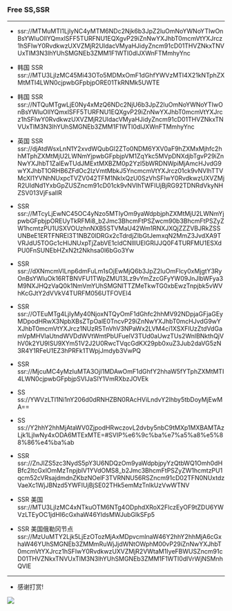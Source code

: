 ### Free SS,SSR

---

- ssr://MTMuMTI1LjIyNC4yMTM6NDc2Njk6b3JpZ2luOmNoYWNoYTIwOnBsYWluOllYQmxlSFF5TURFNU1EQXgvP29iZnNwYXJhbT0mcmVtYXJrcz1hSFIwY0RvdkwzUXVZMjR2UldacVMyaHJidyZncm91cD01THVZNkxTNVUxTlM3N3lhYUhSMGNEb3ZMM1F1WTI0dlJXWnFTMmhyYnc

- 韩国 SSR
ssr://MTU3LjIzMC45Mi43OTo5MDMxOmF1dGhfYWVzMTI4X21kNTphZXMtMTI4LWN0cjpwbGFpbjpORE01TkRNMk5UWTE

- 韩国 SSR
ssr://NTQuMTgwLjE0Ny4xMzQ6NDc2NjU6b3JpZ2luOmNoYWNoYTIwOnBsYWluOllYQmxlSFF5TURFNU1EQXgvP29iZnNwYXJhbT0mcmVtYXJrcz1hSFIwY0RvdkwzUXVZMjR2UldacVMyaHJidyZncm91cD01THVZNkxTNVUxTlM3N3lhYUhSMGNEb3ZMM1F1WTI0dlJXWnFTMmhyYnc

- 英国 SSR
ssr://djAtdWsxLnN1Y2xvdWQubGl2ZTo0NDM6YXV0aF9hZXMxMjhfc2hhMTphZXMtMjU2LWNmYjpwbGFpbjpVM1ZqYkc5MVpDNXdjbTgvP29iZnNwYXJhbT1ZalEwTUdJMExtMXBZM0p2YzI5bWRDNWpiMjAmcHJvdG9wYXJhbT1ORHB6ZFdOc2IzVmtMbkJ5YncmcmVtYXJrcz01ck9vNVlhTTVMcXI1YVNhNUxpcTVZV042TFM1NklxQzU0SzVhSFIwY0RvdkwzUXVZMjR2UldNd1YxbGpZUSZncm91cD01ck9vNVlhTWFIUjBjRG92TDNRdVkyNHZSV013VjFsallR

- SSR
ssr://MTcyLjEwNC45OC4yNzo5MTIyOm9yaWdpbjphZXMtMjU2LWNmYjpwbGFpbjpOREUyTkRFMi8_b2Jmc3BhcmFtPSZwcm90b3BhcmFtPSZyZW1hcmtzPU1USXVOUzhnNXB5STVMaU42Wm1RNXJXQjZZZVBJRkZSSUNBeE1ERTFNREl3T1NBZ0lDRGx2cTdrdjZIbGtJemxqN2MmZ3JvdXA9TVRJdU5TOGc1cHlJNUxpTjZabVE1cldCNlllUElGRlJJQ0F4TURFMU1ESXdPU0FnSUNEbHZxN2t2Nkhsa0l6bGo3Yw

- SSR
ssr://dXNmcmVlLnp6dmFuLm1sOjEwMjQ6b3JpZ2luOmFlcy0xMjgtY3RyOnBsYWluOk16RTBNVFU1TWpZMU13Lz9vYmZzcGFyYW09JnJlbWFya3M9NXJHQzVaQ0k1NmVmYUhSMGNITTZMeTkwTG0xbEwzTnpjbk5vWVhKcGJtY2dVVkV4TURFM056UTFOVEl4

- SSR
ssr://OTEuMTg4LjIyMy40NjoxNTQyOmF1dGhfc2hhMV92NDpjaGFjaGEyMDpodHRwX3NpbXBsZTpOalE0TncvP29iZnNwYXJhbT0mcHJvdG9wYXJhbT0mcmVtYXJrcz1NUzR5TnVhV3NPaWx2LVM4ci1XSXFlUzZtdVdGamVpMHVlaUtndWVDdWVtWmtPbUFuelV3TUd0aUwzTUs2WnlBNkthQjVhV0k2YU9lSU9XYm51V2J2U0RwcTVqcGdKX29pb0xuZ3Jub2daVG5zN3R4Y1RFeU1EZ3hPRFk1TWpjJmdyb3VwPQ

- SSR
ssr://MjcuMC4yMzIuMTA3OjI1MDAwOmF1dGhfY2hhaW5fYTphZXMtMTI4LWN0cjpwbGFpbjpSVlJaSlY1VmRXbzJOVEk 

- SS
ss://YWVzLTI1Ni1nY206d0dRNHZBN0RAcHViLndvY2lhby5tbDoyMjEwMA==

- SS
ss://Y2hhY2hhMjAtaWV0ZjpodHRwczovL2dvby5nbC9tMXp1MXBAMTAzLjk1LjIwNy4xODA6MTExMTE=#SVIP%e6%9c%ba%e7%a5%a8%e5%88%86%e4%ba%ab

- SSR 
ssr://ZnJlZS5zc3NydS5pY3U6NDQzOm9yaWdpbjpyYzQtbWQ1Omh0dHBfc2ltcGxlOmMzTnpjblV1YVdOMS8_b2Jmc3BhcmFtPSZyZW1hcmtzPU1qcm52cVRsajdmdnZKbzNOelF3TVRNNU56RSZncm91cD02TFN0NUxtdzVaeXc1WjJBNzd5YWFIUjBjSE02THk5emMzTnlkUzVwWTNV

- SSR 美国
ssr://MTU3LjIzMC4xNTkuOTM6NTg4ODphdXRoX2FlczEyOF9tZDU6YWVzLTEyOC1jdHI6cGxhaW46YldsMWJubGlkSFp5

- SSR 美国俄勒冈节点ssr://MzUuMTY2Ljk5LjEzOTozMjAxMDpvcmlnaW46Y2hhY2hhMjA6cGxhaW46YUhSMGNEb3ZMMmRuWjJjdWNtOWphM00vP29iZnNwYXJhbT0mcmVtYXJrcz1hSFIwY0RvdkwzUXVZMjR2VWtaM1IyeFBWUSZncm91cD01THVZNkxTNVUxTlM3N3lhYUhSMGNEb3ZMM1F1WTI0dlVrWjNSMnhQVlE

--- 

- 感谢打赏!

![](https://github.com/HaoleiQ/Over-The-Wall/blob/master/image/wechatAndAliPay.png?raw=true) 
